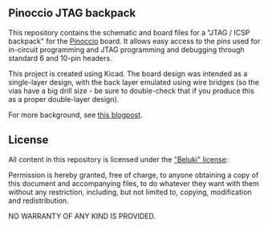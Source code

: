 Pinoccio JTAG backpack
----------------------
This repository contains the schematic and board files for a "JTAG / ICSP
backpack" for the [Pinoccio](http://pinocc.io) board. It allows easy access to
the pins used for in-circuit programming and JTAG programming and debugging
through standard 6 and 10-pin headers.

This project is created using Kicad. The board design was intended as a
single-layer design, with the back layer emulated using wire bridges (so
the vias have a big drill size - be sure to double-check that if you
produce this as a proper double-layer design).

For more background, see [this blogpost](http://www.stderr.nl/Blog/Hardware/Electronics/Pinoccio/JTAG.html).

License
-------
All content in this repository is licensed under the ["Beluki"
license][1]:

Permission is hereby granted, free of charge, to anyone obtaining a copy
of this document and accompanying files, to do whatever they want with
them without any restriction, including, but not limited to, copying,
modification and redistribution.

NO WARRANTY OF ANY KIND IS PROVIDED.

[1]: https://github.com/Beluki/License/blob/master/Documentation/License
